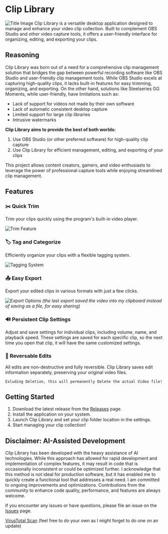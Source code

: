 # Clip Library
![Title Image](https://github.com/user-attachments/assets/26aac2d1-d5a8-442d-9831-29941401de52)
Clip Library is a versatile desktop application designed to manage and enhance your video clip collection. Built to complement OBS Studio and other video capture tools, it offers a user-friendly interface for organizing, editing, and exporting your clips.

## Reasoning

Clip Library was born out of a need for a comprehensive clip management solution that bridges the gap between powerful recording software like OBS Studio and user-friendly clip management tools. While OBS Studio excels at capturing high-quality clips, it lacks built-in features for easy trimming, organizing, and exporting. On the other hand, solutions like Steelseries GG Moments, while user-friendly, have limitations such as:

 - Lack of support for videos not made by their own software
 - Lack of automatic consistent desktop capture
 - Limited support for large clip libraries
 - Intrusive watermarks 

**Clip Library aims to provide the best of both worlds:**

1. Use OBS Studio (or other preferred software) for high-quality clip capture
2. Use Clip Library for efficient management, editing, and exporting of your clips

This project allows content creators, gamers, and video enthusiasts to leverage the power of professional capture tools while enjoying streamlined clip management.

## Features

### ✂️ Quick Trim
Trim your clips quickly using the program's built-in video player.

![Trim Feature](https://github.com/user-attachments/assets/a5f75f6f-056f-48cb-b418-ce83bf24b074)

### 🏷️ Tag and Categorize
Efficiently organize your clips with a flexible tagging system.

![Tagging System](https://github.com/user-attachments/assets/54ca206e-aa62-4715-bb75-fd226b356887)

### 📤 Easy Export
Export your edited clips in various formats with just a few clicks.

![Export Options](https://github.com/user-attachments/assets/a140fdff-38ee-4f92-a8f0-e5bf84f96075)
_(the last export saved the video into my clipboard instead of saving as a file, for easy sharing)_

### 🔊 Persistent Clip Settings
Adjust and save settings for individual clips, including volume, name, and playback speed. These settings are saved for each specific clip, so the next time you open that clip, it will have the same customized settings.

### 🔄 Reversable Edits
All edits are non-destructive and fully reversible.
Clip Library saves edit information separately, preserving your original video files.

`Exluding Deletion, this will permanently Delete the actual Video file!`

## Getting Started

1. Download the latest release from the [Releases](https://github.com/yuma-dev/clip-library/releases) page.
2. Install the application on your system.
3. Launch Clip Library and set your clip folder location in the settings.
4. Start managing your clip collection!

## Disclaimer: AI-Assisted Development

Clip Library has been developed with the heavy assistance of AI technologies. 
While this approach has allowed for rapid development and implementation of complex features, it may result in code that is occasionally inconsistent or could be optimized further.
I acknowledge that this method is not ideal for production software, but it has enabled me to quickly create a functional tool that addresses a real need.
I am committed to ongoing improvements and optimizations.
Contributions from the community to enhance code quality, performance, and features are always welcome.

If you encounter any issues or have questions, please file an issue on the [Issues](https://github.com/yuma-dev/clip-library/issues) page.

[VirusTotal Scan](https://www.virustotal.com/gui/file/d3bd966c0047e3a05234036c037fec7ee68a472a818e4f72695fda62dac9fc77?nocache=1) (feel free to do your own as I might forget to do one on an update)
